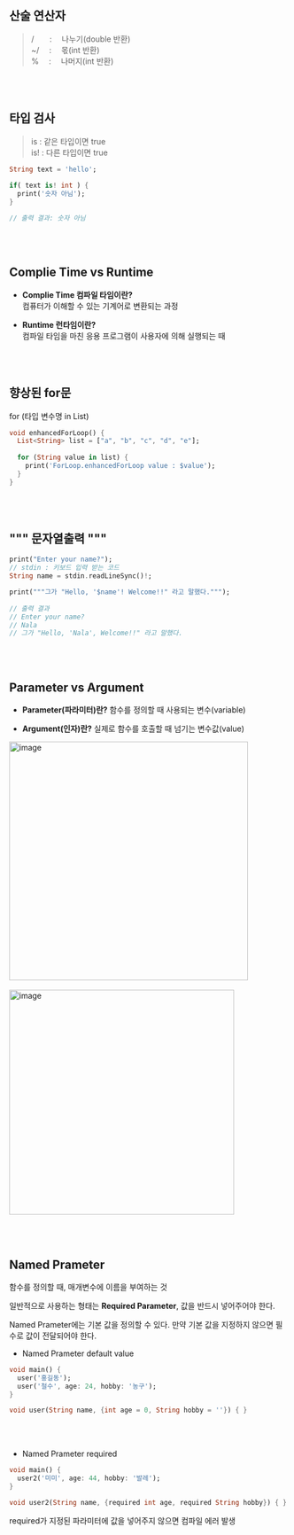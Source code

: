 ## 산술 연산자

> /  :  나누기(double 반환)  
> ~/  :  몫(int 반환)  
> %   :  나머지(int 반환)

<br></br>

## 타입 검사
> is : 같은 타입이면 true  
> is! : 다른 타입이면 true 

```dart
String text = 'hello';
    
if( text is! int ) {
  print('숫자 아님');
}

// 출력 결과: 숫자 아님
```

<br></br>

## Complie Time vs Runtime
* **Complie Time 컴파일 타임이란?**  
컴퓨터가 이해할 수 있는 기계어로 변환되는 과정

* **Runtime 런타임이란?**  
컴파일 타임을 마친 응용 프로그램이 사용자에 의해 실행되는 때

<br></br>

## 향상된 for문
for (타입 변수명 in List)  

```dart
void enhancedForLoop() {
  List<String> list = ["a", "b", "c", "d", "e"];
    
  for (String value in list) {
    print('ForLoop.enhancedForLoop value : $value');
  }
}
```

<br></br>

## """ 문자열출력 """

```dart
print("Enter your name?");
// stdin : 키보드 입력 받는 코드
String name = stdin.readLineSync()!;

print("""그가 "Hello, '$name'! Welcome!!" 라고 말했다.""");
    
// 출력 결과
// Enter your name?
// Nala
// 그가 "Hello, 'Nala', Welcome!!" 라고 말했다.
```

<br></br>

## Parameter vs Argument
* **Parameter(파라미터)란?**
함수를 정의할 때 사용되는 변수(variable)

* **Argument(인자)란?**
실제로 함수를 호출할 때 넘기는 변수값(value)

<img width="431" alt="image" src="https://github.com/NalaJang/TIL/assets/73895803/0598c364-d217-48b8-8119-0b56677d217e">  
<br></br>
<img width="406" alt="image" src="https://github.com/NalaJang/TIL/assets/73895803/cc671620-6083-4f0a-878d-72686ceec114">

<br></br>

## Named Prameter
함수를 정의할 때, 매개변수에 이름을 부여하는 것

일반적으로 사용하는 형태는 **Required Parameter**, 값을 반드시 넣어주어야 한다.

Named Prameter에는 기본 값을 정의할 수 있다.
만약 기본 값을 지정하지 않으면 필수로 값이 전달되어야 한다.

* Named Prameter default value

```dart
void main() {
  user('홍길동');
  user('철수', age: 24, hobby: '농구');
}

void user(String name, {int age = 0, String hobby = ''}) { }
```

<br></br>

* Named Prameter required

```dart
void main() {
  user2('미미', age: 44, hobby: '발레');
}

void user2(String name, {required int age, required String hobby}) { }
```

required가 지정된 파라미터에 값을 넣어주지 않으면 컴파일 에러 발생
